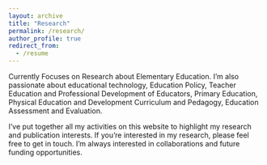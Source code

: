 ```yaml
---
layout: archive
title: "Research"
permalink: /research/
author_profile: true
redirect_from:
  - /resume
---
```


Currently Focuses on Research about Elementary Education. I’m also passionate about educational technology, Education Policy, Teacher Education and Professional Development of Educators, Primary Education, Physical Education and Development Curriculum and Pedagogy, Education Assessment and Evaluation.

I’ve put together all my activities on this website to highlight my research and publication interests. If you’re interested in my research, please feel free to get in touch. I’m always interested in collaborations and future funding opportunities.

